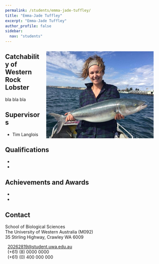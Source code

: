 ```yaml
---
permalink: /students/emma-jade-tuffley/
title: "Emma-Jade Tuffley"
excerpt: "Emma-Jade Tuffley"
author_profile: false
sidebar:
  nav: "students"
---
```

<img class="philprofile" src='/images/MJ_WS.jpg' align='right' width="350" hspace="20" vspace="10">

## Catchability of Western Rock Lobster
bla bla bla

## Supervisors
- Tim Langlois

## Qualifications
-
-

## Achievements and Awards
-
-

## Contact
<p class="address"><i class="far fa-building"></i> School of Biological Sciences<br>
The University of Western Australia (M092)<br>
35 Stirling Highway, Crawley WA 6009</p>

<p class="phoneemail"><i class="far fa-envelope-open"></i>&nbsp;&nbsp;<a href="mailto:20262819@student.uwa.edu.au">20262819@student.uwa.edu.au</a><br>
<i class="fas fa-phone"></i>&nbsp;&nbsp;(+61) (8) 0000 0000<br>
<i class="fas fa-mobile-alt"></i>&nbsp;&nbsp;(+61) (0) 400 000 000<br>
